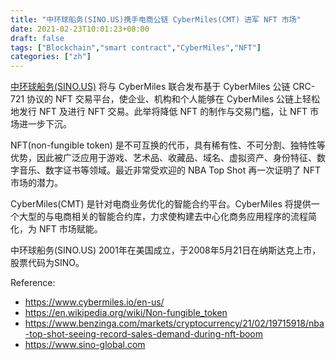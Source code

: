 ```yaml
---
title: "中环球船务(SINO.US)携手电商公链 CyberMiles(CMT) 进军 NFT 市场"
date: 2021-02-23T10:01:23+08:00
draft: false
tags: ["Blockchain","smart contract","CyberMiles","NFT"]
categories: ["zh"]
---
```


[中环球船务(SINO.US)](https://www.sino-global.com/) 将与 CyberMiles 联合发布基于 CyberMiles 公链 CRC-721 协议的 NFT 交易平台，使企业、机构和个人能够在 CyberMiles 公链上轻松地发行 NFT 及进行 NFT 交易。此举将降低 NFT 的制作与交易门槛，让 NFT 市场进一步下沉。

NFT(non-fungible token) 是不可互换的代币，具有稀有性、不可分割、独特性等优势，因此被广泛应用于游戏、艺术品、收藏品、域名、虚拟资产、身份特征、数字音乐、数字证书等领域。最近非常受欢迎的 NBA Top Shot 再一次证明了 NFT 市场的潜力。

CyberMiles(CMT) 是针对电商业务优化的智能合约平台。CyberMiles 将提供一个大型的与电商相关的智能合约库，力求使构建去中心化商务应用程序的流程简化，为 NFT 市场赋能。

中环球船务(SINO.US) 2001年在美国成立，于2008年5月21日在纳斯达克上市，股票代码为SINO。

Reference:
* https://www.cybermiles.io/en-us/
* https://en.wikipedia.org/wiki/Non-fungible_token
* https://www.benzinga.com/markets/cryptocurrency/21/02/19715918/nba-top-shot-seeing-record-sales-demand-during-nft-boom
* https://www.sino-global.com


